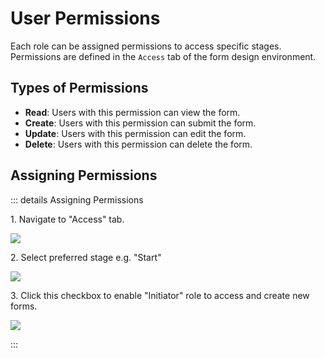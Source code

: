 # User Permissions
Each role can be assigned permissions to access specific stages. Permissions are defined in the `Access` tab of the form design environment.

## Types of Permissions
 - **Read**: Users with this permission can view the form.
 - **Create**: Users with this permission can submit the form.
 - **Update**: Users with this permission can edit the form.
 - **Delete**: Users with this permission can delete the form.

## Assigning Permissions
::: details Assigning Permissions

1\. Navigate to "Access" tab.

![](https://ajeuwbhvhr.cloudimg.io/colony-recorder.s3.amazonaws.com/files/2024-02-25/7e6c632c-16a9-425c-8968-c30459de132c/ascreenshot.jpeg?tl_px=0,0&br_px=1075,600&force_format=png&wat_scale=95&wat=1&wat_opacity=0.7&wat_gravity=northwest&wat_url=https://colony-recorder.s3.us-west-1.amazonaws.com/images/watermarks/FB923C_standard.png&wat_pad=1,118)


2\. Select preferred stage e.g. "Start"

![](https://ajeuwbhvhr.cloudimg.io/colony-recorder.s3.amazonaws.com/files/2024-02-25/14c88403-7167-4ac4-9aae-e7315c37604b/ascreenshot.jpeg?tl_px=0,221&br_px=1075,822&force_format=png&wat_scale=95&wat=1&wat_opacity=0.7&wat_gravity=northwest&wat_url=https://colony-recorder.s3.us-west-1.amazonaws.com/images/watermarks/FB923C_standard.png&wat_pad=195,265)


3\. Click this checkbox to enable "Initiator" role to access and create new forms.

![](https://ajeuwbhvhr.cloudimg.io/colony-recorder.s3.amazonaws.com/files/2024-02-25/b6d41eaf-1821-4d6b-9522-ecf7508ad8bb/ascreenshot.jpeg?tl_px=157,95&br_px=1232,696&force_format=png&wat_scale=95&wat=1&wat_opacity=0.7&wat_gravity=northwest&wat_url=https://colony-recorder.s3.us-west-1.amazonaws.com/images/watermarks/FB923C_standard.png&wat_pad=502,265)



:::
